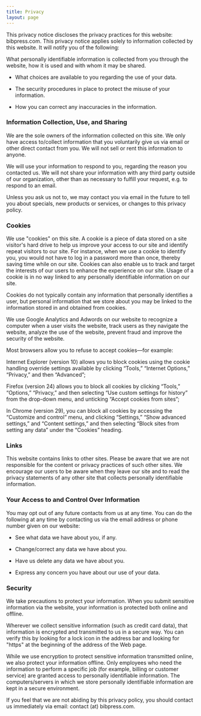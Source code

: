 ```yaml
---
title: Privacy
layout: page
---
```

This privacy notice discloses the privacy practices for this website: bibpress.com. This privacy notice applies solely to information collected by this website. It will notify you of the following:

What personally identifiable information is collected from you through the website, how it is used and with whom it may be shared.

+ What choices are available to you regarding the use of your data.

+ The security procedures in place to protect the misuse of your information.

+ How you can correct any inaccuracies in the information.

### Information Collection, Use, and Sharing

We are the sole owners of the information collected on this site. We only have access to/collect information that you voluntarily give us via email or other direct contact from you. We will not sell or rent this information to anyone.

We will use your information to respond to you, regarding the reason you contacted us. We will not share your information with any third party outside of our organization, other than as necessary to fulfill your request, e.g. to respond to an email.

Unless you ask us not to, we may contact you via email in the future to tell you about specials, new products or services, or changes to this privacy policy.

### Cookies
We use "cookies" on this site. A cookie is a piece of data stored on a site visitor's hard drive to help us improve your access to our site and identify repeat visitors to our site. For instance, when we use a cookie to identify you, you would not have to log in a password more than once, thereby saving time while on our site. Cookies can also enable us to track and target the interests of our users to enhance the experience on our site. Usage of a cookie is in no way linked to any personally identifiable information on our site.

Cookies do not typically contain any information that personally identifies a user, but personal information that we store about you may be linked to the information stored in and obtained from cookies.

We use Google Analytics and Adwords on our website to recognize a computer when a user visits the website, track users as they navigate the website, analyze the use of the website, prevent fraud and improve the security of the website.

Most browsers allow you to refuse to accept cookies—for example:

Internet Explorer (version 10) allows you to block cookies using the cookie handling override settings available by clicking “Tools,” “Internet Options,” “Privacy,” and then “Advanced”;

Firefox (version 24) allows you to block all cookies by clicking “Tools,” “Options,” “Privacy,” and then selecting “Use custom settings for history” from the drop-down menu, and unticking “Accept cookies from sites”;

In Chrome (version 29), you can block all cookies by accessing the “Customize and control” menu, and clicking “Settings,” “Show advanced settings,” and “Content settings,” and then selecting “Block sites from setting any data” under the “Cookies” heading.

### Links
This website contains links to other sites. Please be aware that we are not responsible for the content or privacy practices of such other sites. We encourage our users to be aware when they leave our site and to read the privacy statements of any other site that collects personally identifiable information.

### Your Access to and Control Over Information

You may opt out of any future contacts from us at any time. You can do the following at any time by contacting us via the email address or phone number given on our website:

+ See what data we have about you, if any.

+ Change/correct any data we have about you.

+ Have us delete any data we have about you.

+ Express any concern you have about our use of your data.

### Security

We take precautions to protect your information. When you submit sensitive information via the website, your information is protected both online and offline.

Wherever we collect sensitive information (such as credit card data), that information is encrypted and transmitted to us in a secure way. You can verify this by looking for a lock icon in the address bar and looking for "https" at the beginning of the address of the Web page.

While we use encryption to protect sensitive information transmitted online, we also protect your information offline. Only employees who need the information to perform a specific job (for example, billing or customer service) are granted access to personally identifiable information. The computers/servers in which we store personally identifiable information are kept in a secure environment.

If you feel that we are not abiding by this privacy policy, you should contact us immediately via email: contact (at) bibpress.com.
